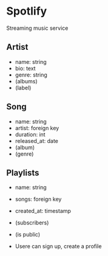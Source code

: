 # Spotlify

Streaming music service

## Artist
- name: string
- bio: text
- genre: string
- (albums)
- (label)


## Song
- name: string
- artist: foreign key
- duration: int
- released_at: date
- (album)
- (genre)


## Playlists
- name: string
- songs: foreign key
- created_at: timestamp
- (subscribers)
- (is public)


- Usere can sign up, create a profile
